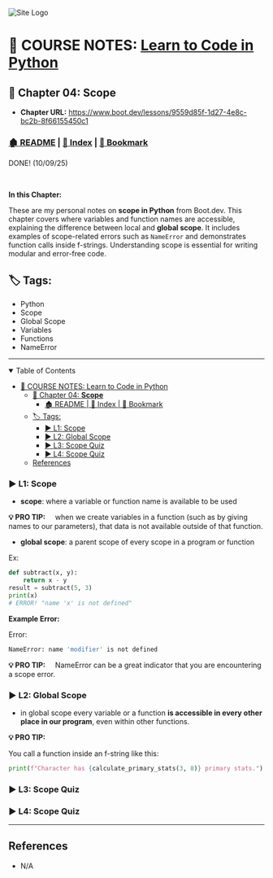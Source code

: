 <!-- 🔗 Custom Stylesheet -->
<link rel="stylesheet" href="../../_css/main.css">

<!-- 🖼️ Site Logo -->
![Site Logo](/_pix/logos/logo-ehw-kb-h32.png)


<!-- 📝 Title -->
# 📒 COURSE NOTES: <span class="course-title">[Learn to Code in Python](https://www.boot.dev/lessons/78b4646f-85aa-42c7-ba46-faec2f0902a9)</span>


## 📂 Chapter 04: **Scope**

* **Chapter URL:** https://www.boot.dev/lessons/9559d85f-1d27-4e8c-bc2b-8f66155450c1


<!-- 🧭 Navigation -->
### [🏚️ README](../../README.md) | [📁 Index](index.md) | [🔖 Bookmark](#bookmark)

<span class="success-banner">DONE! (10/09/25)</span>

<br>

**In this Chapter:**

<section class="ehw-doc-descr">

These are my personal notes on **scope in Python** from Boot.dev. This chapter covers where variables and function names are accessible, explaining the difference between local and **global scope**. It includes examples of scope-related errors such as `NameError` and demonstrates function calls inside f-strings. Understanding scope is essential for writing modular and error-free code.

</section>

<!-- 🏷️ RELATED TAGS -->
<section id="sec-tags">

## 🏷️ Tags:

- Python  
- Scope  
- Global Scope  
- Variables  
- Functions  
- NameError

</section>

---


<!-- 📖 TOC (Table of Content) -->
<details open>

<summary>Table of Contents</summary>

- [📒 COURSE NOTES: Learn to Code in Python](#-course-notes-learn-to-code-in-python)
  - [📂 Chapter 04: **Scope**](#-chapter-04-scope)
    - [🏚️ README | 📁 Index | 🔖 Bookmark](#️-readme---index---bookmark)
  - [🏷️ Tags:](#️-tags)
    - [▶️ L1: Scope](#️-l1-scope)
    - [▶️ L2: Global Scope](#️-l2-global-scope)
    - [▶️ L3: Scope Quiz](#️-l3-scope-quiz)
    - [▶️ L4: Scope Quiz](#️-l4-scope-quiz)
  - [References](#references)


</details>
<!-- Lesson Notes -->


### ▶️ L1: Scope


- **scope**: where a variable or function name is available to be used

<section class="info-banner"><span style="font-weight:700; margin-right:1rem">💡 PRO TIP: </span>
when we create variables in a function (such as by giving names to our parameters), that data is not available outside of that function.
</section>

- **global scope**: a parent scope of every scope in a program or function

Ex:

```py
def subtract(x, y):
    return x - y
result = subtract(5, 3)
print(x)
# ERROR! "name 'x' is not defined"
```

**Example Error:**

<section class="error-banner">Error:

```sh
NameError: name 'modifier' is not defined
```

</section>


<section class="info-banner"><span style="font-weight:700; margin-right:1rem">💡 PRO TIP: </span>
NameError can be a great indicator that you are encountering a scope error.

</section>



### ▶️ L2: Global Scope

- in global scope every variable or a function **is accessible in every other place in our program**, even within other functions.

<section class="info-banner"><span style="font-weight:700; margin-right:1rem">💡 PRO TIP: </span>

You call a function inside an f-string like this:

```py
print(f"Character has {calculate_primary_stats(3, 8)} primary stats.")
```

</section>

### ▶️ L3: Scope Quiz
### ▶️ L4: Scope Quiz


<!-- END Lesson Notes -->

---


## References

- N/A

